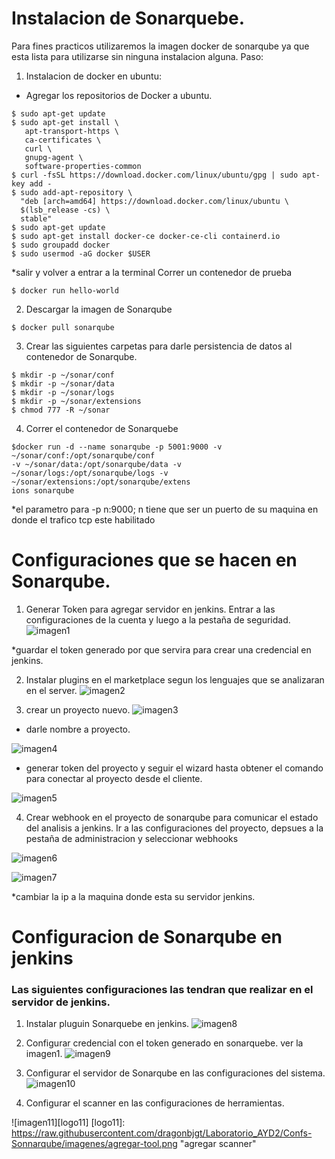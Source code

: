 # Instalacion de Sonarquebe.
Para fines practicos utilizaremos la imagen docker de sonarqube ya que esta lista para utilizarse
sin ninguna instalacion alguna.
Paso:
 1. Instalacion de docker en ubuntu:
 - Agregar los repositorios de Docker a ubuntu.
 ```docker
$ sudo apt-get update
$ sudo apt-get install \
    apt-transport-https \
    ca-certificates \
    curl \
    gnupg-agent \
    software-properties-common
$ curl -fsSL https://download.docker.com/linux/ubuntu/gpg | sudo apt-key add -
$ sudo add-apt-repository \
   "deb [arch=amd64] https://download.docker.com/linux/ubuntu \
   $(lsb_release -cs) \
   stable"
$ sudo apt-get update
$ sudo apt-get install docker-ce docker-ce-cli containerd.io
$ sudo groupadd docker
$ sudo usermod -aG docker $USER
```
*salir  y volver a entrar a la terminal
Correr un contenedor de prueba
```
$ docker run hello-world
```

2. Descargar la imagen de Sonarqube
```
$ docker pull sonarqube
```

3. Crear las siguientes carpetas para darle persistencia de datos al contenedor de Sonarqube.

```
$ mkdir -p ~/sonar/conf
$ mkdir -p ~/sonar/data
$ mkdir -p ~/sonar/logs
$ mkdir -p ~/sonar/extensions
$ chmod 777 -R ~/sonar
```
4. Correr el contenedor de Sonarquebe
```
$docker run -d --name sonarqube -p 5001:9000 -v ~/sonar/conf:/opt/sonarqube/conf 
-v ~/sonar/data:/opt/sonarqube/data -v ~/sonar/logs:/opt/sonarqube/logs -v ~/sonar/extensions:/opt/sonarqube/extens
ions sonarqube
```
*el parametro para -p n:9000; n tiene que ser un puerto de su maquina en donde el trafico tcp este habilitado

# Configuraciones que se hacen en Sonarqube.
1. Generar Token para agregar servidor en jenkins.
Entrar a las configuraciones de la cuenta y luego a la pestaña de seguridad.
![imagen1][logo]

[logo]: https://raw.githubusercontent.com/dragonbjgt/Laboratorio_AYD2/Confs-Sonnarqube/imagenes/Generacion-token-server.png "generacion token-server"

*guardar el token generado por que servira para crear una credencial en jenkins.

2. Instalar plugins en el marketplace segun los lenguajes que se analizaran en el server.
![imagen2][logo2]

[logo2]: https://raw.githubusercontent.com/dragonbjgt/Laboratorio_AYD2/Confs-Sonnarqube/imagenes/instalar-plugin-segun-lenguaje-a-analizar.png " instalar plugins en sonarqube"

3. crear un proyecto nuevo.
![imagen3][logo3]

[logo3]: https://raw.githubusercontent.com/dragonbjgt/Laboratorio_AYD2/Confs-Sonnarqube/imagenes/crear-proyecto-nuevo.png "crear proyecto nuevo"

- darle nombre a proyecto.

![imagen4][logo4]

[logo4]: https://raw.githubusercontent.com/dragonbjgt/Laboratorio_AYD2/Confs-Sonnarqube/imagenes/nombre-proyecto.png "nombre del proyecto"

- generar token del proyecto y seguir el wizard hasta obtener el comando para conectar al proyecto desde el cliente.

![imagen5][logo5]

[logo5]: https://raw.githubusercontent.com/dragonbjgt/Laboratorio_AYD2/Confs-Sonnarqube/imagenes/configuracion-token-del-proyecto.png "token y comando para el proyecto"

4. Crear webhook en el proyecto de sonarqube para comunicar el estado del analisis a jenkins.
Ir a las configuraciones del proyecto, depsues a la pestaña de administracion y seleccionar webhooks

![imagen6][logo6]

[logo6]: https://raw.githubusercontent.com/dragonbjgt/Laboratorio_AYD2/Confs-Sonnarqube/imagenes/crear-webhook-jenkins-sonar1.png "opcion de webhook en el proyecto"

![imagen7][logo7]

*cambiar la ip a la maquina donde esta su servidor jenkins.

[logo7]: https://raw.githubusercontent.com/dragonbjgt/Laboratorio_AYD2/Confs-Sonnarqube/imagenes/webhook-sonar-jenkins-2.png "configurar webhook"


# Configuracion de Sonarqube en jenkins
### Las siguientes configuraciones las tendran que realizar en el servidor de jenkins.

1. Instalar pluguin Sonarquebe en jenkins.
![imagen8][logo8]

[logo8]: https://raw.githubusercontent.com/dragonbjgt/Laboratorio_AYD2/Confs-Sonnarqube/imagenes/Instalar-pluguin-Sonarqube.png "instalacion del pluguin"

2. Configurar credencial con el token generado en sonarquebe. ver la imagen1.
![imagen9][logo9]

[logo9]: https://raw.githubusercontent.com/dragonbjgt/Laboratorio_AYD2/Confs-Sonnarqube/imagenes/crear-credencial-token-sonarqube.png "agregar servidor jenkins"

3. Configurar el servidor de Sonarqube en las configuraciones del sistema.
![imagen10][logo10]

[logo10]: https://raw.githubusercontent.com/dragonbjgt/Laboratorio_AYD2/Confs-Sonnarqube/imagenes/agregar-servidor-jenkins.png "agregar servidor jenkins"

4. Configurar el scanner en las configuraciones de herramientas.

![imagen11][logo11]
[logo11]: https://raw.githubusercontent.com/dragonbjgt/Laboratorio_AYD2/Confs-Sonnarqube/imagenes/agregar-tool.png "agregar scanner"